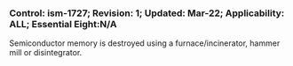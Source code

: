 ### Control: ism-1727; Revision: 1; Updated: Mar-22; Applicability: ALL; Essential Eight:N/A
<p>Semiconductor memory is destroyed using a furnace/incinerator, hammer mill or disintegrator.</p>